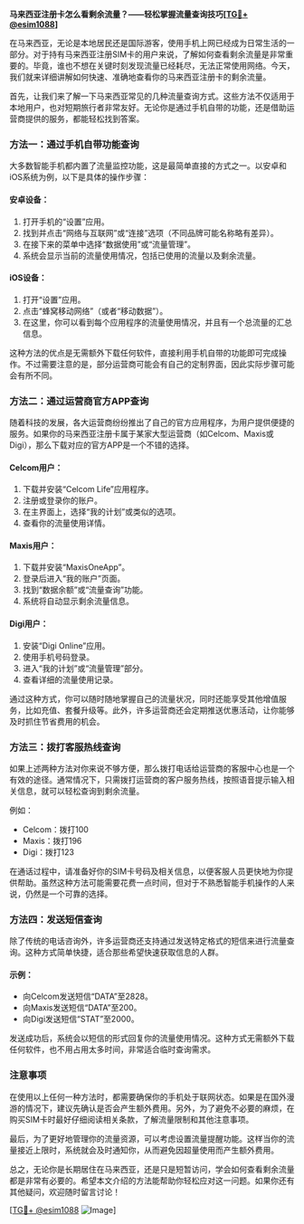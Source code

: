 **马来西亚注册卡怎么看剩余流量？——轻松掌握流量查询技巧[[TG💪+ @esim1088](https://t.me/s/esim1088)]**

在马来西亚，无论是本地居民还是国际游客，使用手机上网已经成为日常生活的一部分。对于持有马来西亚注册SIM卡的用户来说，了解如何查看剩余流量是非常重要的。毕竟，谁也不想在关键时刻发现流量已经耗尽，无法正常使用网络。今天，我们就来详细讲解如何快速、准确地查看你的马来西亚注册卡的剩余流量。

首先，让我们来了解一下马来西亚常见的几种流量查询方式。这些方法不仅适用于本地用户，也对短期旅行者非常友好。无论你是通过手机自带的功能，还是借助运营商提供的服务，都能轻松找到答案。

### 方法一：通过手机自带功能查询

大多数智能手机都内置了流量监控功能，这是最简单直接的方式之一。以安卓和iOS系统为例，以下是具体的操作步骤：

#### 安卓设备：
1. 打开手机的“设置”应用。
2. 找到并点击“网络与互联网”或“连接”选项（不同品牌可能名称略有差异）。
3. 在接下来的菜单中选择“数据使用”或“流量管理”。
4. 系统会显示当前的流量使用情况，包括已使用的流量以及剩余流量。

#### iOS设备：
1. 打开“设置”应用。
2. 点击“蜂窝移动网络”（或者“移动数据”）。
3. 在这里，你可以看到每个应用程序的流量使用情况，并且有一个总流量的汇总信息。

这种方法的优点是无需额外下载任何软件，直接利用手机自带的功能即可完成操作。不过需要注意的是，部分运营商可能会有自己的定制界面，因此实际步骤可能会有所不同。

### 方法二：通过运营商官方APP查询

随着科技的发展，各大运营商纷纷推出了自己的官方应用程序，为用户提供便捷的服务。如果你的马来西亚注册卡属于某家大型运营商（如Celcom、Maxis或Digi），那么下载对应的官方APP是一个不错的选择。

#### Celcom用户：
1. 下载并安装“Celcom Life”应用程序。
2. 注册或登录你的账户。
3. 在主界面上，选择“我的计划”或类似的选项。
4. 查看你的流量使用详情。

#### Maxis用户：
1. 下载并安装“MaxisOneApp”。
2. 登录后进入“我的账户”页面。
3. 找到“数据余额”或“流量查询”功能。
4. 系统将自动显示剩余流量信息。

#### Digi用户：
1. 安装“Digi Online”应用。
2. 使用手机号码登录。
3. 进入“我的计划”或“流量管理”部分。
4. 查看详细的流量使用记录。

通过这种方式，你可以随时随地掌握自己的流量状况，同时还能享受其他增值服务，比如充值、套餐升级等。此外，许多运营商还会定期推送优惠活动，让你能够及时抓住节省费用的机会。

### 方法三：拨打客服热线查询

如果上述两种方法对你来说不够方便，那么拨打电话给运营商的客服中心也是一个有效的途径。通常情况下，只需拨打运营商的客户服务热线，按照语音提示输入相关信息，就可以轻松查询到剩余流量。

例如：
- Celcom：拨打100
- Maxis：拨打196
- Digi：拨打123

在通话过程中，请准备好你的SIM卡号码及相关信息，以便客服人员更快地为你提供帮助。虽然这种方法可能需要花费一点时间，但对于不熟悉智能手机操作的人来说，仍然是一个可靠的选择。

### 方法四：发送短信查询

除了传统的电话咨询外，许多运营商还支持通过发送特定格式的短信来进行流量查询。这种方式简单快捷，适合那些希望快速获取信息的人群。

#### 示例：
- 向Celcom发送短信“DATA”至2828。
- 向Maxis发送短信“DATA”至200。
- 向Digi发送短信“STAT”至2000。

发送成功后，系统会以短信的形式回复你的流量使用情况。这种方式无需额外下载任何软件，也不用占用太多时间，非常适合临时查询需求。

### 注意事项

在使用以上任何一种方法时，都需要确保你的手机处于联网状态。如果是在国外漫游的情况下，建议先确认是否会产生额外费用。另外，为了避免不必要的麻烦，在购买SIM卡时最好仔细阅读相关条款，了解流量限制和其他注意事项。

最后，为了更好地管理你的流量资源，可以考虑设置流量提醒功能。这样当你的流量接近上限时，系统就会及时通知你，从而避免因超量使用而产生额外费用。

总之，无论你是长期居住在马来西亚，还是只是短暂访问，学会如何查看剩余流量都是非常有必要的。希望本文介绍的方法能帮助你轻松应对这一问题。如果你还有其他疑问，欢迎随时留言讨论！

[[TG💪+ @esim1088](https://t.me/s/esim1088) ![Image](https://i.postimg.cc/4NQfJmqS/Snipaste-2025-05-13-00-14-12.png)]